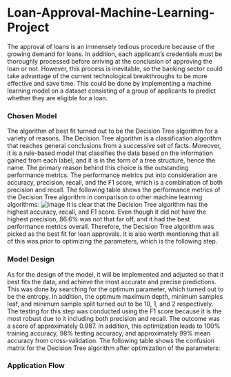 # Loan-Approval-Machine-Learning-Project
The approval of loans is an immensely tedious procedure because of the growing demand for loans. In addition, each applicant’s credentials must be thoroughly processed before arriving at the conclusion of approving the loan or not. However, this process is inevitable, so the banking sector could take advantage of the current technological breakthroughs to be more effective and save time. This could be done by implementing a machine learning model on a dataset consisting of a group of applicants to predict whether they are eligible for a loan. 

### Chosen Model
The algorithm of best fit turned out to be the Decision Tree algorithm for a variety of reasons. The Decision Tree algorithm is a classification algorithm that reaches general conclusions from a successive set of facts. Moreover, it is a rule-based model that classifies the data based on the information gained from each label, and it is in the form of a tree structure, hence the name. The primary reason behind this choice is the outstanding performance metrics. The performance metrics put into consideration are accuracy, precision, recall, and the F1 score, which is a combination of both precision and recall. The following table shows the performance metrics of the Decision Tree algorithm in comparison to other machine learning algorithms: 
![image](https://github.com/Sama-Amr/Loan-Approval-Machine-Learning-Project/assets/100078180/845f6c21-8661-42a3-ae72-34a9d9c27cef)
It is clear that the Decision Tree algorithm has the highest accuracy, recall, and F1 score. Even though it did not have the highest precision, 86.6% was not that far off, and it had the best performance metrics overall. Therefore, the Decision Tree algorithm was picked as the best fit for loan approvals. It is also worth mentioning that all of this was prior to optimizing the parameters, which is the following step. 

### Model Design
As for the design of the model, it will be implemented and adjusted so that it best fits the data, and achieve the most accurate and precise predictions. This was done by searching for the optimum parameter, which turned out to be the entropy. In addition, the optimum maximum depth, minimum samples leaf, and minimum sample split turned out to be 10, 1, and 2 respectively.  The testing for this step was conducted using the F1 score because it is the most robust due to it including both precision and recall. The outcome was a score of approximately 0.987. In addition, this optimization leads to 100% training accuracy, 98% testing accuracy, and approximately 99% mean accuracy from cross-validation.  The following table shows the confusion matrix for the Decision Tree algorithm after optimization of the parameters:

### Application Flow 




